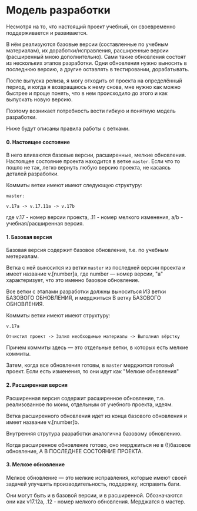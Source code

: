 # Модель разработки

Несмотря на то, что настоящий проект учебный, он своевременно поддерживается и развивается. 

В нём реализуются базовые версии (составленные по учебным материалам), их доработки/исправления, расширенные версии (расширенный мною дополнительно). Сами такие обновления состоят из нескольких этапов разработки. Одни обновления нужно выносить в последнюю версию, а другие оставлять в тестировании, дорабатывать.

После выпуска релиза, я могу отходить от проекта на определённый период, и когда я возвращаюсь к нему снова, мне нужно как можно быстрее и проще понять, что в нем происходило до этого и как выпускать новую версию.

Поэтому возникает потребность вести гибкую и понятную модель разработки.

Ниже будут описаны правила работы с ветками.


#### 0. Настоящее состояние

В него вливаются базовые версии, расширенные, мелкие обновления. Настоящее состояние проекта находится в ветке `master`. Если что то пошло не так, легко вернуть любую версию проекта, не касаясь деталей разработки. 

Коммиты ветки имеют имеют следующую структуру:

```
master:

v.17a -> v.17.11a -> v.17b
```

где v.17 - номер версии проекта, .11 - номер мелкого изменения, a/b - учебная/расширенная версия.


#### 1. Базовая версия

Базовая версия содержит базовое обновление, т.е. по учебным метериалам. 

Ветка с ней выносится из ветки `master` из последней версии проекта и имеет название v.[number]a, где number — номер версии, "a" характеризует, что это именно базовое обновление.

Все ветки с этапами разработки должны выноситься ИЗ ветки БАЗОВОГО ОБНОВЛЕНИЯ,  и мерджиться В ветку БАЗОВОГО ОБНОВЛЕНИЯ.

Коммиты ветки имеют имеют структуру:

```
v.17a

Отчистил проект -> Залил необходимые материалы -> Выполнил вёрстку
```
Причем коммиты здесь — это отдельные ветки, в которых есть мелкие коммиты.

Затем, когда все обновления готовы, в `master` мерджится готовый проект. Если есть изменения, то они идут как "Мелкие обновления"


#### 2. Расширенная версия

Расширенная версия содержит расширенное обновление, т.е. реализованное по моим, отдельным от учебного проекта, идеям.

Ветка расширенного обновления идет из конца базового обновления и имеет название v.[number]b.

Внутренняя струтура разработки аналогична базовому обновлению. 

Когда расширенное обновление готово, оно мерджиться не в (!)базовое обновление, А В ПОСЛЕДНЕЕ СОСТОЯНИЕ ПРОЕКТА. 


#### 3. Мелкое обновление

Мелкое обновление — это мелкие исправления, которые имеют своей задачей улучшить производительность, поддержку, исправить баги.

Они могут быть и в базовой версии, и в расширенной. Обозначаются они как v17.12a,
.12 - номер мелкого обновления. Мерджатся в мастер.

